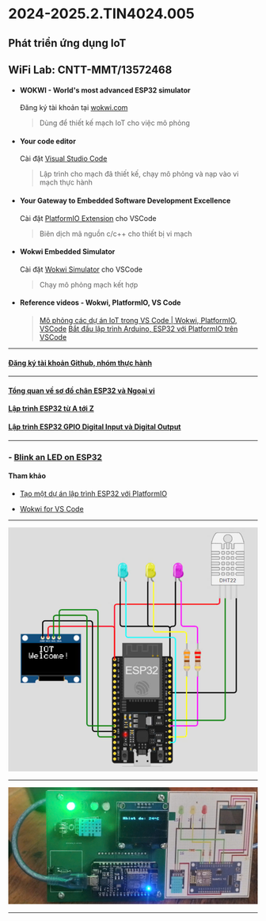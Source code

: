 
# 2024-2025.2.TIN4024.005

## Phát triển ứng dụng IoT

## WiFi Lab: CNTT-MMT/13572468

  

-  #### WOKWI - World's most advanced ESP32 simulator

	Đăng ký tài khoản tại [wokwi.com](https://wokwi.com/)
	>Dùng để thiết kế mạch IoT cho việc mô phỏng

-  #### Your code editor

	Cài đặt [Visual Studio Code](https://code.visualstudio.com/)
	>Lập trình cho mạch đã thiết kế, chạy mô phỏng và nạp vào vi mạch thực hành

-  #### Your Gateway to Embedded Software Development Excellence

	Cài đặt [PlatformIO Extension](https://platformio.org/) cho VSCode

	> Biên dịch mã nguồn c/c++ cho thiết bị vi mạch

-  #### Wokwi Embedded Simulator

	Cài đặt [Wokwi Simulator](https://marketplace.visualstudio.com/items?itemName=Wokwi.wokwi-vscode) cho VSCode
	>Chạy mô phỏng mạch kết hợp
  
-  #### Reference videos - Wokwi, PlatformIO, VS Code

	>[Mô phỏng các dự án IoT trong VS Code | Wokwi, PlatformIO, VSCode](https://www.youtube.com/watch?v=9pTZL934k2s)
[Bắt đầu lập trình Arduino, ESP32 với PlatformIO trên VSCode](https://www.youtube.com/watch?v=20eakkralUs)
---

#### [Đăng ký tài khoản Github, nhóm thực hành](https://docs.google.com/spreadsheets/d/15r2aXF335uYO4l4v4CKt2mxZRjA3gJA9/edit?gid=1543650245#gid=1543650245)

---

#### [Tổng quan về sơ đồ chân ESP32 và Ngoại vi](https://khuenguyencreator.com/tong-quan-ve-so-do-chan-esp32-va-ngoai-vi/)

#### [Lập trình ESP32 từ A tới Z](https://khuenguyencreator.com/lap-trinh-esp32-tu-a-toi-z/)

#### [Lập trình ESP32 GPIO Digital Input và Digital Output](https://khuenguyencreator.com/lap-trinh-esp32-gpio-digital-input-va-digital-output/)

---

### - [Blink an LED on ESP32](https://wokwi.com/projects/305566932847821378)

#### Tham khảo

  

+ [Tạo một dự án lập trình ESP32 với PlatformIO](https://khuenguyencreator.com/huong-dan-cai-dat-platform-io-lap-trinh-esp32/#Huong_dan_su_dung_Platform_IO_lap_trinh_ESP32)

  

+ [Wokwi for VS Code](https://docs.wokwi.com/vscode/getting-started)

  

-------------------------------

![](https://raw.githubusercontent.com/vvdung/storage/refs/heads/main/IOT/diagram_one.png)

-------------------------------

![](https://raw.githubusercontent.com/vvdung/storage/refs/heads/main/IOT/diagram_two.png)

-------------------------------